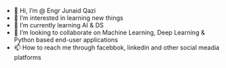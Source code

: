- 👋 Hi, I’m @ Engr Junaid Qazi
- 👀 I’m interested in learning new things 
- 🌱 I’m currently learning AI & DS
- 💞️ I’m looking to collaborate on Machine Learning, Deep Learning & Python based end-user applications
- 📫 How to reach me through facebbok, linkedin and other social meadia platforms 

<!---
engr-junaid-qazi/engr-junaid-qazi is a ✨ special ✨ repository because its `README.md` (this file) appears on your GitHub profile.
You can click the Preview link to take a look at your changes.
--->
